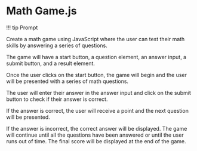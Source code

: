 # Math Game.js

!!! tip Prompt

Create a math game using JavaScript where the user can test their math skills by answering a series of questions. 

The game will have a start button, a question element, an answer input, a submit button, and a result element. 

Once the user clicks on the start button, the game will begin and the user will be presented with a series of math questions. 

The user will enter their answer in the answer input and click on the submit button to check if their answer is correct. 

If the answer is correct, the user will receive a point and the next question will be presented. 

If the answer is incorrect, the correct answer will be displayed. The game will continue until all the questions have been answered or until the user runs out of time. The final score will be displayed at the end of the game.
    